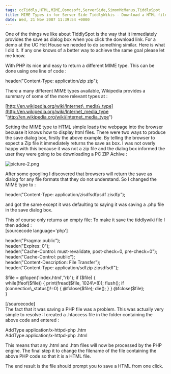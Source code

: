 ```yaml
---
tags: ccTiddly,HTML,MIME,Osmosoft,ServerSide,SimonMcManus,TiddlySpot
title: MIME Types in for Server Side TiddlyWikis - Download a HTML file from a link
date: Wed, 21 Nov 2007 11:39:54 +0000
---
```

One of the things we like about TiddlySpot is the way that it immediately provides the save as dialog box when you click the download link. For a demo at the UC Hot House we needed to do something similar. Here is what I did it. If any one knows of a better way to achieve the same goal please let me know.  
  
With PHP its nice and easy to return a different MIME type. This can be done using one line of code :  
  
header("Content-Type: application/zip zip");  
  
There a many different MIME types available, Wikipedia provides a summary of some of the more relevant types at :  
  
[http://en.wikipedia.org/wiki/Internet\_media\_type](http://en.wikipedia.org/wiki/Internet_media_type "http://en.wikipedia.org/wiki/Internet_media_type")  
  
Setting the MIME type to HTML simple loads the webpage into the browser becuase it knows how to display html files. There were two ways to produce the save dialog box, firstly the above example. By telling the browser to expect a Zip file it immediately returns the save as box. I was not overly happy with this because it was not a zip file and the dialog box informed the user they were going to be downloading a PC ZIP Achive :  

![picture-2.png](https://simonmcmanus.files.wordpress.com/2007/11/picture-2.png)

  

  
After some googling I discovered that browsers will return the save as dialog for any file formats that they do not understand. So I changed the MIME type to :  
  
header("Content-Type: application/zisdfsdfpsdf zisdfp");  
  
and got the same except it was defaulting to saying it was saving a .php file in the save dialog box.  
  
This of course only returns an empty file: To make it save the tiddlywiki file I then added :  
\[sourcecode language='php'\]  
  
header("Pragma: public");  
header("Expires: 0");  
header("Cache-Control: must-revalidate, post-check=0, pre-check=0");  
header("Cache-Control: public");  
header("Content-Description: File Transfer");  
header("Content-Type: application/sdfzip zipsdfsdf");  
  
$file = @fopen('index.html',"rb");  
if ($file) {  
while(!feof($file)) {  
print(fread($file, 1024\*8));  
flush();  
if (connection\_status()!=0) {  
@fclose($file);  
die();  
}  
}  
@fclose($file);  
}  
  
\[/sourcecode\]  
The fact that it was saving a PHP file was a problem. This was actually very simple to resolve :I created a .htaccess file in the folder containing the above code and entered :  
  
AddType application/x-httpd-php .htm  
AddType application/x-httpd-php .html  
  
This means that any .html and .htm files will now be processed by the PHP engine. The final step it to change the filename of the file containing the above PHP code so that it is a HTML file.  
  
The end result is the file should prompt you to save a HTML from one click.
